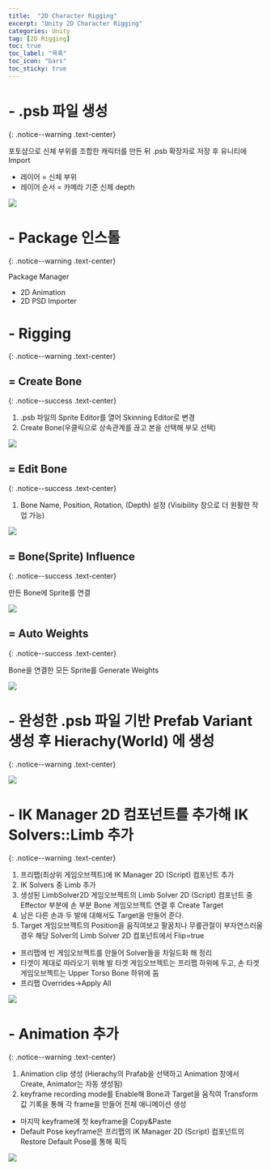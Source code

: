 ```yaml
---
title:  "2D Character Rigging"
excerpt: "Unity 2D Character Rigging"
categories: Unity
tag: [2D Rigging]
toc: true
toc_label: "목록"
toc_icon: "bars"
toc_sticky: true
---
```


# - .psb 파일 생성
{: .notice--warning .text-center}

포토샵으로 신체 부위를 조합한 캐릭터를 만든 뒤 .psb 확장자로 저장 후 유니티에 Import

- 레이어 = 신체 부위
- 레이어 순서 = 카메라 기준 신체 depth

<img src="/img/Unity/Unity_Note/2023_08_23_create_psb_file.png"/>

# - Package 인스톨
{: .notice--warning .text-center}

Package Manager
- 2D Animation
- 2D PSD Importer

# - Rigging
{: .notice--warning .text-center}

## = Create Bone
{: .notice--success .text-center}

1. .psb 파일의 Sprite Editor를 열어 Skinning Editor로 변경
2. Create Bone(우클릭으로 상속관계를 끊고 본을 선택해 부모 선택)

<img src="/img/Unity/Unity_Note/2023_08_23_create_bone.png"/>

## = Edit Bone
{: .notice--success .text-center}

1. Bone Name, Position, Rotation, (Depth) 설정 (Visibility 창으로 더 원활한 작업 가능)

<img src="/img/Unity/Unity_Note/2023_08_23_edit_bone.png"/>

## = Bone(Sprite) Influence
{: .notice--success .text-center}

만든 Bone에 Sprite를 연결

<img src="/img/Unity/Unity_Note/2023_08_23_bone_influence.png"/>

## = Auto Weights
{: .notice--success .text-center}

Bone을 연결한 모든 Sprite를 Generate Weights

<img src="/img/Unity/Unity_Note/2023_08_23_auto_weights.png"/>

# - 완성한 .psb 파일 기반 Prefab Variant 생성 후 Hierachy(World) 에 생성
{: .notice--warning .text-center}

<img src="/img/Unity/Unity_Note/2023_08_23_prefab_variant.png"/>

# - IK Manager 2D 컴포넌트를 추가해 IK Solvers::Limb 추가
{: .notice--warning .text-center}

1. 프리팹(최상위 게임오브젝트)에 IK Manager 2D (Script) 컴포넌트 추가
2. IK Solvers 중 Limb 추가
3. 생성된 LimbSolver2D 게임오브젝트의 Limb Solver 2D (Script) 컴포넌트 중 Effector 부분에 손 부분 Bone 게임오브젝트 연결 후 Create Target
4. 남은 다른 손과 두 발에 대해서도 Target을 만들어 준다.
5. Target 게임오브젝트의 Position을 움직여보고 팔꿈치나 무릎관절이 부자연스러울 경우 해당 Solver의 Limb Solver 2D 컴포넌트에서 Flip=true

- 프리팹에 빈 게임오브젝트를 만들어 Solver들을 차일드화 해 정리
- 타겟이 제대로 따라오기 위해 발 타겟 게임오브젝트는 프리팹 하위에 두고, 손 타겟 게임오브젝트는 Upper Torso Bone 하위에 둠
- 프리팹 Overrides->Apply All

<img src="/img/Unity/Unity_Note/2023_08_23_solvers.png"/>

# - Animation 추가
{: .notice--warning .text-center}

1. Animation clip 생성 (Hierachy의 Prafab을 선택하고 Animation 창에서 Create, Animator는 자동 생성됨)
2. keyframe recording mode를 Enable해 Bone과 Target을 움직여 Transform 값 기록을 통해 각 frame을 만들어 전체 애니메이션 생성

- 마지막 keyframe에 첫 keyframe을 Copy&Paste
- Default Pose keyframe은 프리팹의 IK Manager 2D (Script) 컴포넌트의 Restore Default Pose를 통해 획득

<img src="/img/Unity/Unity_Note/2023_08_23_animation.png"/>